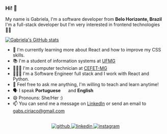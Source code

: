 ### Hi! 👋
My name is Gabriela, I'm a software developer from <b>Belo Horizonte, Brazil</b> <br/>
I'm a full-stack developer but I'm very interested in frontend technologies 👩‍💻

[![Gabriela's GitHub stats](https://github-readme-stats.vercel.app/api?username=gabrielaciriaco&theme=react&show_icons=true&count_private=true)](https://github.com/gabrielaciriaco)

- 🌱 I'm currently learning more about React and how to improve my CSS skills.
- 📚 I'm a student of information systems at <a href="https://www.ufmg.br" target="_blank"> UFMG </a>
- 👩🏽‍🎓 I'm a computer technician at <a href="https://www.cefetmg.br/" target="_blank"> CEFET-MG </a>
- 👩🏽‍💻 I'm a Software Engineer full stack and I work with React and Python.
- 💬 Feel free to ask me anything, I'm willing to teach and learn anytime!
- 🗣 I speak **Portuguese** <img src="https://img.icons8.com/color/48/000000/brazil-circular.png" width="16"/> and **English** <img src="https://www.svgrepo.com/show/110211/united-kingdom.svg" width="13"/>
- 😄 Pronouns: She/Her :)
- 📫 You can send me a message on <a href="https://linkedin.com/in/gabrielaciriaco" target="_blank">LinkedIn</a> or send an email to <a href="mailto:gabs.ciriaco@gmail.com" target="_blank">gabs.ciriaco@gmail.com</a>

<br/>
<div box-sizing="border-box" align="center">
<a href="https://github.com/gabrielaciriaco" target="_blank">
<img src=https://img.shields.io/badge/github-%2324292e.svg?&style=for-the-badge&logo=github&logoColor=white alt=github style="margin-bottom: 5px;" />
</a>
<a href="https://linkedin.com/in/gabrielaciriaco" target="_blank">
<img src=https://img.shields.io/badge/linkedin-%231E77B5.svg?&style=for-the-badge&logo=linkedin&logoColor=white alt=linkedin style="margin-bottom: 5px;" />
</a>
<a href="https://instagram.com/gabrielaciriaco" target="_blank">
<img src=https://img.shields.io/badge/instagram-%23000000.svg?&style=for-the-badge&logo=instagram&logoColor=white alt=instagram style="margin-bottom: 5px;" />
</a>  
</div>  
